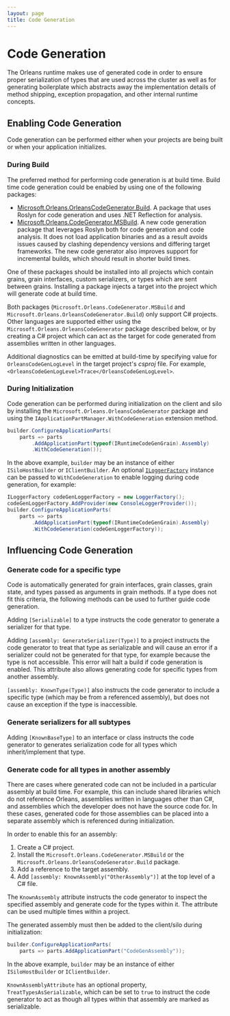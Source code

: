 ```yaml
---
layout: page
title: Code Generation
---
```


# Code Generation

The Orleans runtime makes use of generated code in order to ensure proper serialization of types that are used across the cluster as well as for generating boilerplate which abstracts away the implementation details of method shipping, exception propagation, and other internal runtime concepts.

## Enabling Code Generation

Code generation can be performed either when your projects are being built or when your application initializes.

### During Build

The preferred method for performing code generation is at build time. Build time code generation could be enabled by using one of the following packages:

+ [Microsoft.Orleans.OrleansCodeGenerator.Build](https://www.nuget.org/packages/Microsoft.Orleans.OrleansCodeGenerator.Build/). A package that uses Roslyn for code generation and uses .NET Reflection for analysis.
+ [Microsoft.Orleans.CodeGenerator.MSBuild](https://www.nuget.org/packages/Microsoft.Orleans.CodeGenerator.MSBuild/). A new code generation package that leverages Roslyn both for code generation and code analysis. It does not load application binaries and as a result avoids issues caused by clashing dependency versions and differing target frameworks. The new code generator also improves support for incremental builds, which should result in shorter build times.

 One of these packages should be installed into all projects which contain grains, grain interfaces, custom serializers, or types which are sent between grains. Installing a package injects a target into the project which will generate code at build time.

Both packages (`Microsoft.Orleans.CodeGenerator.MSBuild` and `Microsoft.Orleans.OrleansCodeGenerator.Build`) only support C# projects. Other languages are supported either using the `Microsoft.Orleans.OrleansCodeGenerator` package described below, or by creating a C# project which can act as the target for code generated from assemblies written in other languages.

Additional diagnostics can be emitted at build-time by specifying value for `OrleansCodeGenLogLevel` in the target project's *csproj* file. For example, `<OrleansCodeGenLogLevel>Trace</OrleansCodeGenLogLevel>`.

### During Initialization

Code generation can be performed during initialization on the client and silo by installing the `Microsoft.Orleans.OrleansCodeGenerator` package and using the `IApplicationPartManager.WithCodeGeneration` extension method.

``` csharp
builder.ConfigureApplicationParts(
    parts => parts
        .AddApplicationPart(typeof(IRuntimeCodeGenGrain).Assembly)
        .WithCodeGeneration());
```

In the above example, `builder` may be an instance of either `ISiloHostBuilder` or `IClientBuilder`. An optional [`ILoggerFactory`](https://docs.microsoft.com/en-us/dotnet/api/microsoft.extensions.logging.iloggerfactory) instance can be passed to `WithCodeGeneration` to enable logging during code generation, for example:

``` csharp
ILoggerFactory codeGenLoggerFactory = new LoggerFactory();
codeGenLoggerFactory.AddProvider(new ConsoleLoggerProvider());
builder.ConfigureApplicationParts(
    parts => parts
        .AddApplicationPart(typeof(IRuntimeCodeGenGrain).Assembly)
        .WithCodeGeneration(codeGenLoggerFactory));
```

## Influencing Code Generation

### Generate code for a specific type

Code is automatically generated for grain interfaces, grain classes, grain state, and types passed as arguments in grain methods. If a type does not fit this criteria, the following methods can be used to further guide code generation.

Adding `[Serializable]` to a type instructs the code generator to generate a serializer for that type.

Adding `[assembly: GenerateSerializer(Type)]` to a project instructs the code generator to treat that type as serializable and will cause an error if a serializer could not be generated for that type, for example because the type is not accessible. This error will halt a build if code generation is enabled. This attribute also allows generating code for specific types from another assembly.

`[assembly: KnownType(Type)]` also instructs the code generator to include a specific type (which may be from a referenced assembly), but does not cause an exception if the type is inaccessible.

### Generate serializers for all subtypes

Adding `[KnownBaseType]` to an interface or class instructs the code generator to generates serialization code for all types which inherit/implement that type.

### Generate code for all types in another assembly

There are cases where generated code can not be included in a particular assembly at build time. For example, this can include shared libraries which do not reference Orleans, assemblies written in languages other than C#, and assemblies which the developer does not have the source code for. In these cases, generated code for those assemblies can be placed into a separate assembly which is referenced during initialization.

In order to enable this for an assembly:

1. Create a C# project.
1. Install the `Microsoft.Orleans.CodeGenerator.MSBuild` or the `Microsoft.Orleans.OrleansCodeGenerator.Build` package.
1. Add a reference to the target assembly.
1. Add `[assembly: KnownAssembly("OtherAssembly")]` at the top level of a C# file.

The `KnownAssembly` attribute instructs the code generator to inspect the specified assembly and generate code for the types within it. The attribute can be used multiple times within a project.

The generated assembly must then be added to the client/silo during initialization:

``` csharp
builder.ConfigureApplicationParts(
    parts => parts.AddApplicationPart("CodeGenAssembly"));
```

In the above example, `builder` may be an instance of either `ISiloHostBuilder` or `IClientBuilder`.

`KnownAssemblyAttribute` has an optional property, `TreatTypesAsSerializable`, which can be set to `true` to instruct the code generator to act as though all types within that assembly are marked as serializable.
